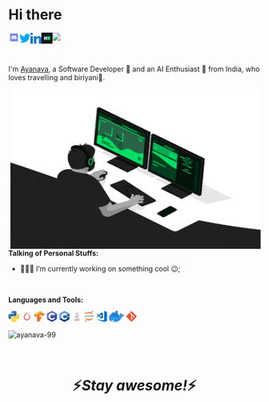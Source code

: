 # Hi there                
<a href="https://discord.gg/p4wT6eVX">
  <img align="left" alt="Ayanava's Discord" width="22px" src="https://github.com/ayanava-99/ayanava-99/blob/master/assets/ico/Discord-Logo-Color.png" />
</a>
<a href="https://twitter.com/dutta_ayanava">
  <img align="left" alt="Ayanava Dutta | Twitter" width="22px" src="https://github.com/ayanava-99/ayanava-99/blob/master/assets/ico/013-twitter-1.png" />
</a>
<a href="https://www.linkedin.com/in/ayanava-dutta-972617168/">
  <img align="left" alt="Ayanava's LinkdeIN" width="22px" src="https://github.com/ayanava-99/ayanava-99/blob/master/assets/ico/031-linkedin.png" />
</a>
<a href="https://www.hackerrank.com/Ayanava_99">
  <img align="left" alt="Ayanava's HackerRank" width="22px" src="https://github.com/ayanava-99/ayanava-99/blob/master/assets/ico/HackerRank_Icon-1000px.png" />
</a>              

![](https://visitor-badge.glitch.me/badge?page_id=ayanava-99.ayanava-99)



<br />

I'm [Ayanava](https://ayanava1999.wixsite.com/portfolio), a Software Developer 🚀 and an AI Enthusiast 🤖 from India, who loves travelling and biriyani🍚.

<img align="right" alt="GIF" src="https://github.com/ayanava-99/ayanava-99/blob/master/assets/ico/Marketing-Data-Analytics.gif" width="500" height="320" />


**Talking of Personal Stuffs:**

- 👨🏽‍💻 I’m currently working on something cool :wink:;



<br />

**Languages and Tools:**

<code><img height="22" src="https://github.com/ayanava-99/ayanava-99/blob/master/assets/ico/600px-Python-logo-notext.svg.png"></code>
<code><img height="22" src="https://github.com/ayanava-99/ayanava-99/blob/master/assets/ico/pytorch-logo.png" ></code>
<code><img height="22" src="https://github.com/ayanava-99/ayanava-99/blob/master/assets/ico/Tensorflow_logo.svg.png"></code>
<code><img height="22" src="https://github.com/ayanava-99/ayanava-99/blob/master/assets/ico/C.png"></code>
<code><img height="22" src="https://github.com/ayanava-99/ayanava-99/blob/master/assets/ico/cpp_logo.png"></code>
<code><img height="22" src="https://github.com/ayanava-99/ayanava-99/blob/master/assets/ico/java-eps-vector-logo.png"></code>
<code><img height="22" src="https://github.com/ayanava-99/ayanava-99/blob/master/assets/ico/518px-Jupyter_logo.svg.png"></code>
<code><img height="22" src="https://github.com/ayanava-99/ayanava-99/blob/master/assets/ico/visual-studio-code-logo-284BC24C39-seeklogo.com.png"></code>
<code><img height="22" src="https://github.com/ayanava-99/ayanava-99/blob/master/assets/ico/Moby-logo.png"></code>
<code><img height="22" src="https://github.com/ayanava-99/ayanava-99/blob/master/assets/ico/Git_icon.svg.png"></code>

<p align="left"> <img src="https://github-readme-stats.vercel.app/api?username=ayanava-99&show_icons=true&theme=gotham&hide=contribs,prs,issues,contribsto" alt="ayanava-99" />
<br />
<br /> 
<br /> 
<h1 align='center'>⚡️<i>Stay awesome!</i>⚡️</h1>
